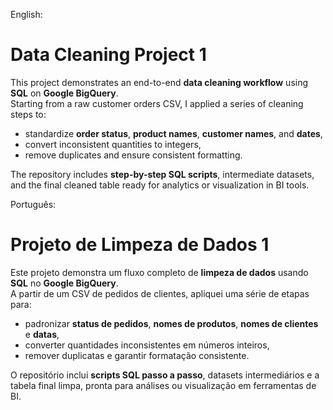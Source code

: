 English:
# Data Cleaning Project 1  
This project demonstrates an end-to-end **data cleaning workflow** using **SQL** on **Google BigQuery**.  
Starting from a raw customer orders CSV, I applied a series of cleaning steps to:
- standardize **order status**, **product names**, **customer names**, and **dates**,
- convert inconsistent quantities to integers,
- remove duplicates and ensure consistent formatting.  

The repository includes **step-by-step SQL scripts**, intermediate datasets, and the final cleaned table ready for analytics or visualization in BI tools.

Português:
# Projeto de Limpeza de Dados 1  
Este projeto demonstra um fluxo completo de **limpeza de dados** usando **SQL** no **Google BigQuery**.  
A partir de um CSV de pedidos de clientes, apliquei uma série de etapas para:
- padronizar **status de pedidos**, **nomes de produtos**, **nomes de clientes** e **datas**,
- converter quantidades inconsistentes em números inteiros,
- remover duplicatas e garantir formatação consistente.  

O repositório inclui **scripts SQL passo a passo**, datasets intermediários e a tabela final limpa, pronta para análises ou visualização em ferramentas de BI.
